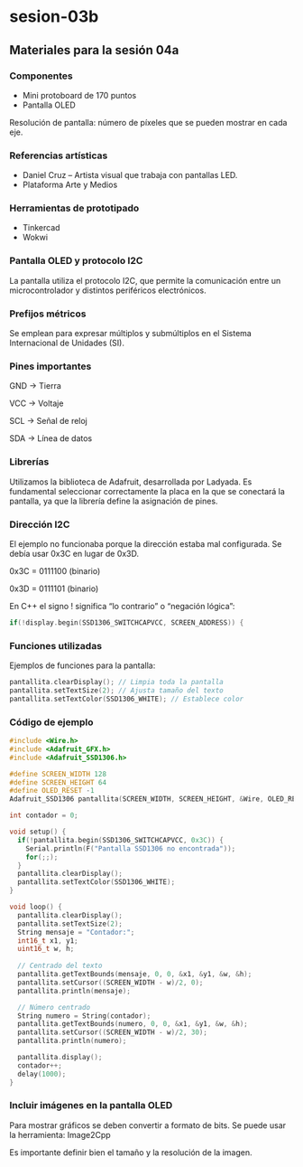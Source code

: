# sesion-03b

## Materiales para la sesión 04a

### Componentes

- Mini protoboard de 170 puntos
- Pantalla OLED

Resolución de pantalla: número de píxeles que se pueden mostrar en cada eje.

### Referencias artísticas

- Daniel Cruz – Artista visual que trabaja con pantallas LED.
- Plataforma Arte y Medios

### Herramientas de prototipado

- Tinkercad
- Wokwi

### Pantalla OLED y protocolo I2C

La pantalla utiliza el protocolo I2C, que permite la comunicación entre un microcontrolador y distintos periféricos electrónicos.

### Prefijos métricos

Se emplean para expresar múltiplos y submúltiplos en el Sistema Internacional de Unidades (SI).

### Pines importantes

GND → Tierra

VCC → Voltaje

SCL → Señal de reloj

SDA → Línea de datos

### Librerías

Utilizamos la biblioteca de Adafruit, desarrollada por Ladyada.
Es fundamental seleccionar correctamente la placa en la que se conectará la pantalla, ya que la librería define la asignación de pines.

### Dirección I2C

El ejemplo no funcionaba porque la dirección estaba mal configurada.
Se debía usar 0x3C en lugar de 0x3D.

0x3C = 0111100 (binario)

0x3D = 0111101 (binario)

En C++ el signo ! significa “lo contrario” o “negación lógica”:

```cpp
if(!display.begin(SSD1306_SWITCHCAPVCC, SCREEN_ADDRESS)) { 
```

### Funciones utilizadas

Ejemplos de funciones para la pantalla:

```cpp
pantallita.clearDisplay(); // Limpia toda la pantalla
pantallita.setTextSize(2); // Ajusta tamaño del texto
pantallita.setTextColor(SSD1306_WHITE); // Establece color
```

### Código de ejemplo

```cpp
#include <Wire.h>
#include <Adafruit_GFX.h>
#include <Adafruit_SSD1306.h>

#define SCREEN_WIDTH 128
#define SCREEN_HEIGHT 64
#define OLED_RESET -1
Adafruit_SSD1306 pantallita(SCREEN_WIDTH, SCREEN_HEIGHT, &Wire, OLED_RESET);

int contador = 0;

void setup() {
  if(!pantallita.begin(SSD1306_SWITCHCAPVCC, 0x3C)) {
    Serial.println(F("Pantalla SSD1306 no encontrada"));
    for(;;);
  }
  pantallita.clearDisplay();
  pantallita.setTextColor(SSD1306_WHITE);
}

void loop() {
  pantallita.clearDisplay();
  pantallita.setTextSize(2);
  String mensaje = "Contador:";
  int16_t x1, y1;
  uint16_t w, h;
  
  // Centrado del texto
  pantallita.getTextBounds(mensaje, 0, 0, &x1, &y1, &w, &h);
  pantallita.setCursor((SCREEN_WIDTH - w)/2, 0);
  pantallita.println(mensaje);

  // Número centrado
  String numero = String(contador);
  pantallita.getTextBounds(numero, 0, 0, &x1, &y1, &w, &h);
  pantallita.setCursor((SCREEN_WIDTH - w)/2, 30);
  pantallita.println(numero);

  pantallita.display();
  contador++;
  delay(1000);
}
```

### Incluir imágenes en la pantalla OLED

Para mostrar gráficos se deben convertir a formato de bits.
Se puede usar la herramienta: Image2Cpp

Es importante definir bien el tamaño y la resolución de la imagen.
